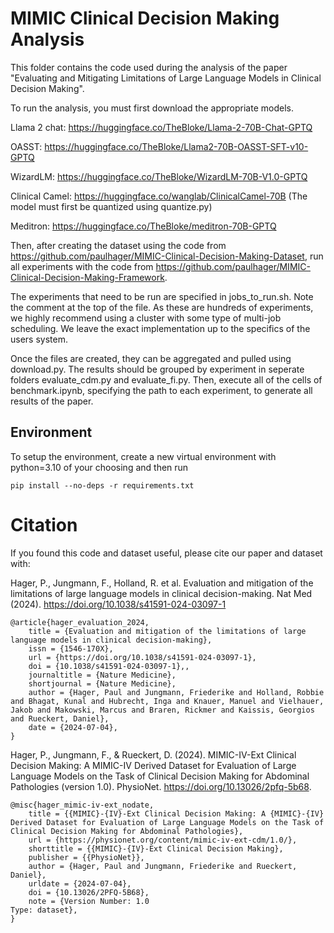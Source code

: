 # MIMIC Clinical Decision Making Analysis

This folder contains the code used during the analysis of the paper "Evaluating and Mitigating Limitations of Large Language Models in Clinical Decision Making".

To run the analysis, you must first download the appropriate models.

Llama 2 chat: https://huggingface.co/TheBloke/Llama-2-70B-Chat-GPTQ

OASST: https://huggingface.co/TheBloke/Llama2-70B-OASST-SFT-v10-GPTQ

WizardLM: https://huggingface.co/TheBloke/WizardLM-70B-V1.0-GPTQ

Clinical Camel: https://huggingface.co/wanglab/ClinicalCamel-70B (The model must first be quantized using quantize.py)

Meditron: https://huggingface.co/TheBloke/meditron-70B-GPTQ

Then, after creating the dataset using the code from https://github.com/paulhager/MIMIC-Clinical-Decision-Making-Dataset, run all experiments with the code from https://github.com/paulhager/MIMIC-Clinical-Decision-Making-Framework.

The experiments that need to be run are specified in jobs_to_run.sh. Note the comment at the top of the file. As these are hundreds of experiments, we highly recommend using a cluster with some type of multi-job scheduling. We leave the exact implementation up to the specifics of the users system.

Once the files are created, they can be aggregated and pulled using download.py. The results should be grouped by experiment in seperate folders evaluate_cdm.py and evaluate_fi.py. Then, execute all of the cells of benchmark.ipynb, specifying the path to each experiment, to generate all results of the paper.

## Environment

To setup the environment, create a new virtual environment with python=3.10 of your choosing and then run 

```
pip install --no-deps -r requirements.txt
```


# Citation

If you found this code and dataset useful, please cite our paper and dataset with:

Hager, P., Jungmann, F., Holland, R. et al. Evaluation and mitigation of the limitations of large language models in clinical decision-making. Nat Med (2024). https://doi.org/10.1038/s41591-024-03097-1
```
@article{hager_evaluation_2024,
	title = {Evaluation and mitigation of the limitations of large language models in clinical decision-making},
	issn = {1546-170X},
	url = {https://doi.org/10.1038/s41591-024-03097-1},
	doi = {10.1038/s41591-024-03097-1},,
	journaltitle = {Nature Medicine},
	shortjournal = {Nature Medicine},
	author = {Hager, Paul and Jungmann, Friederike and Holland, Robbie and Bhagat, Kunal and Hubrecht, Inga and Knauer, Manuel and Vielhauer, Jakob and Makowski, Marcus and Braren, Rickmer and Kaissis, Georgios and Rueckert, Daniel},
	date = {2024-07-04},
}
```

Hager, P., Jungmann, F., & Rueckert, D. (2024). MIMIC-IV-Ext Clinical Decision Making: A MIMIC-IV Derived Dataset for Evaluation of Large Language Models on the Task of Clinical Decision Making for Abdominal Pathologies (version 1.0). PhysioNet. https://doi.org/10.13026/2pfq-5b68.
```
@misc{hager_mimic-iv-ext_nodate,
	title = {{MIMIC}-{IV}-Ext Clinical Decision Making: A {MIMIC}-{IV} Derived Dataset for Evaluation of Large Language Models on the Task of Clinical Decision Making for Abdominal Pathologies},
	url = {https://physionet.org/content/mimic-iv-ext-cdm/1.0/},
	shorttitle = {{MIMIC}-{IV}-Ext Clinical Decision Making},
	publisher = {{PhysioNet}},
	author = {Hager, Paul and Jungmann, Friederike and Rueckert, Daniel},
	urldate = {2024-07-04},
	doi = {10.13026/2PFQ-5B68},
	note = {Version Number: 1.0
Type: dataset},
}
```

